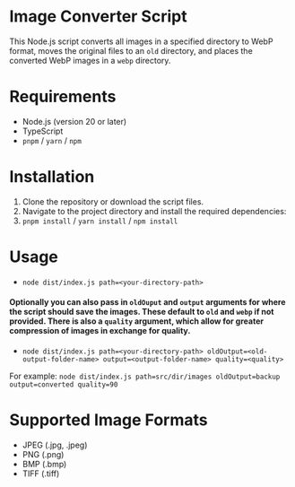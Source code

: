 # Image Converter Script

This Node.js script converts all images in a specified directory to WebP format, moves the original files to an `old` directory, and places the converted WebP images in a `webp` directory.

# Requirements

- Node.js (version 20 or later)
- TypeScript
- `pnpm` / `yarn` / `npm`

# Installation

1. Clone the repository or download the script files.
2. Navigate to the project directory and install the required dependencies:
3. `pnpm install` / `yarn install` / `npm install`

# Usage

- `node dist/index.js path=<your-directory-path>`

#### Optionally you can also pass in `oldOuput` and `output` arguments for where the script should save the images. These default to `old` and `webp` if not provided. There is also a `quality` argument, which allow for greater compression of images in exchange for quality.

- `node dist/index.js path=<your-directory-path> oldOutput=<old-output-folder-name> output=<output-folder-name> quality=<quality>`

For example:
`node dist/index.js path=src/dir/images oldOutput=backup output=converted quality=90`

# Supported Image Formats

- JPEG (.jpg, .jpeg)
- PNG (.png)
- BMP (.bmp)
- TIFF (.tiff)
